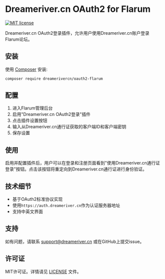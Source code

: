 # Dreameriver.cn OAuth2 for Flarum

[![MIT license](https://img.shields.io/badge/license-MIT-blue.svg)](https://github.com/dreamerivercn/flarum-oauth2/blob/main/LICENSE)

Dreameriver.cn OAuth2登录插件，允许用户使用Dreameriver.cn账户登录Flarum论坛。

## 安装

使用 [Composer](https://getcomposer.org/) 安装:

```bash
composer require dreamerivercn/oauth2-flarum
```

## 配置

1. 进入Flarum管理后台
2. 启用"Dreameriver.cn OAuth2登录"插件
3. 点击插件设置按钮
4. 输入从Dreameriver.cn通行证获取的客户端ID和客户端密钥
5. 保存设置

## 使用

启用并配置插件后，用户可以在登录和注册页面看到"使用Dreameriver.cn通行证登录"按钮。点击该按钮将重定向到Dreameriver.cn通行证进行身份验证。

## 技术细节

- 基于OAuth2标准协议实现
- 使用`https://auth.dreameriver.cn`作为认证服务器地址
- 支持中英文界面

## 支持

如有问题，请联系 [support@dreameriver.cn](mailto:support@dreameriver.cn) 或在GitHub上提交issue。

## 许可证

MIT许可证。详情请见 [LICENSE](LICENSE) 文件。